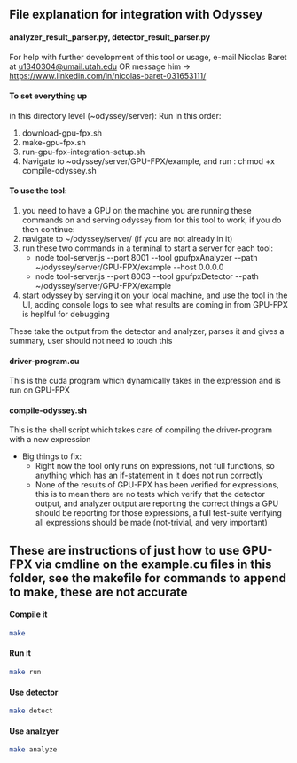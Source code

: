 ## File explanation for integration with Odyssey
#### analyzer_result_parser.py, detector_result_parser.py
For help with further development of this tool or usage, e-mail Nicolas Baret at u1340304@umail.utah.edu OR message him ->  https://www.linkedin.com/in/nicolas-baret-031653111/

#### To set everything up
in this directory level (~odyssey/server):
Run in this order:

1. download-gpu-fpx.sh
2. make-gpu-fpx.sh
3. run-gpu-fpx-integration-setup.sh
4. Navigate to ~odyssey/server/GPU-FPX/example, and run : chmod +x compile-odyssey.sh

#### To use the tool:
1. you need to have a GPU on the machine you are running these commands on and serving odyssey from for this tool to work, if you do then continue:
2. navigate to ~/odyssey/server/ (if you are not already in it)
3. run these two commands in a terminal to start a server for each tool:
    - node tool-server.js --port 8001 --tool gpufpxAnalyzer --path ~/odyssey/server/GPU-FPX/example --host 0.0.0.0
    - node tool-server.js --port 8003 --tool gpufpxDetector --path ~/odyssey/server/GPU-FPX/example
4. start odyssey by serving it on your local machine, and use the tool in the UI, adding console logs to see what results are coming in from GPU-FPX is heplful for debugging

These take the output from the detector and analyzer, parses it and gives a summary, user should not need to touch this

#### driver-program.cu
This is the cuda program which dynamically takes in the expression and is run on GPU-FPX

#### compile-odyssey.sh
This is the shell script which takes care of compiling the driver-program with a new expression



- Big things to fix: 
    - Right now the tool only runs on expressions, not full functions, so anything which has an if-statement in it does not run correctly
    - None of the results of GPU-FPX has been verified for expressions, this is to mean there are no tests which verify that the detector output, 
    and analyzer output are reporting the correct things a GPU should be reporting for those expressions, a full test-suite verifying all expressions should be made (not-trivial, and very important)


## These are instructions of just how to use GPU-FPX via cmdline on the example.cu files in this folder, see the makefile for commands to append to make, these are not accurate 
#### Compile it
```bash
make
```
#### Run it
```bash
make run
```
#### Use detector
```bash
make detect
```
#### Use analzyer 
```bash
make analyze
```
